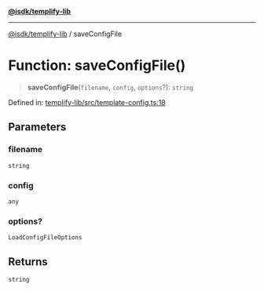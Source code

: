 [**@isdk/templify-lib**](../README.md)

***

[@isdk/templify-lib](../globals.md) / saveConfigFile

# Function: saveConfigFile()

> **saveConfigFile**(`filename`, `config`, `options`?): `string`

Defined in: [templify-lib/src/template-config.ts:18](https://github.com/isdk/templify-lib.js/blob/2f28ed63fa1fab14ced4b1f55151d2b7839f83ed/src/template-config.ts#L18)

## Parameters

### filename

`string`

### config

`any`

### options?

`LoadConfigFileOptions`

## Returns

`string`
